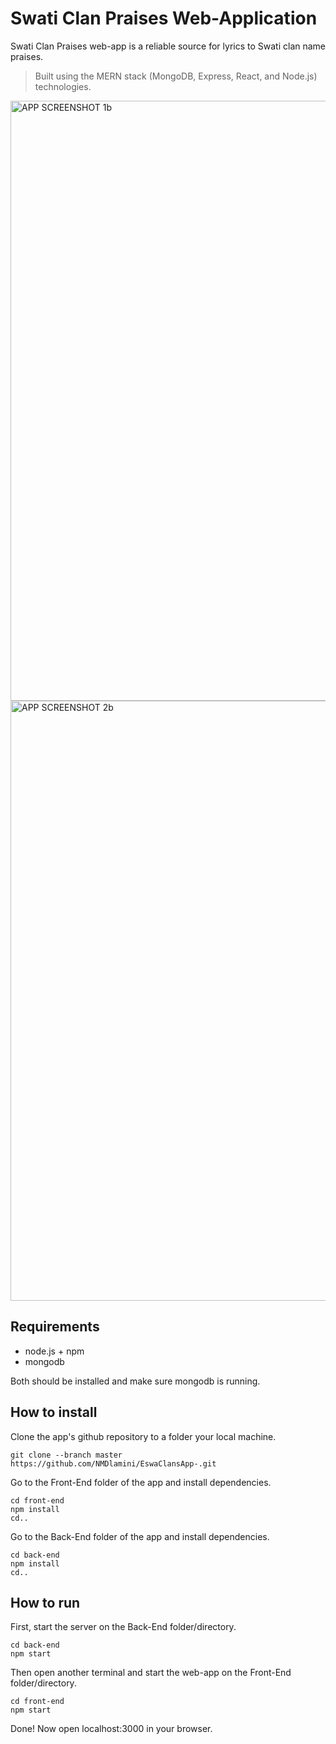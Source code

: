 # Swati Clan Praises Web-Application

Swati Clan Praises web-app is a reliable source for lyrics to Swati clan name praises. <br>
> Built using the MERN stack (MongoDB, Express, React, and Node.js) technologies.

<img width="960" alt="APP SCREENSHOT 1b" src="https://github.com/NMDlamini/EswaClansApp-/assets/77834150/3e9b82dc-0b5a-4793-bfa9-22c9379521bb">


<img width="960" alt="APP SCREENSHOT 2b" src="https://github.com/NMDlamini/EswaClansApp-/assets/77834150/dc0bdd0f-e34d-4c5b-b618-2ae1b9a58072">



## Requirements 
- node.js + npm
- mongodb

Both should be installed and make sure mongodb is running.

## How to install
Clone the app's github repository to a folder your local machine.
```shell
git clone --branch master https://github.com/NMDlamini/EswaClansApp-.git
```

Go to the Front-End folder of the app and install dependencies.
```shell
cd front-end
npm install
cd..
```
Go to the Back-End folder of the app and install dependencies.
```shell
cd back-end
npm install
cd..
```
## How to run
First, start the server on the Back-End folder/directory.
```shell
cd back-end
npm start
```
Then open another terminal and start the web-app on the Front-End folder/directory.
```shell
cd front-end
npm start
```
Done! Now open localhost:3000 in your browser.
